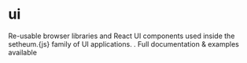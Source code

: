# ui
Re-usable browser libraries and React UI components used inside the setheum.{js} family of UI applications. . Full documentation &amp; examples available
